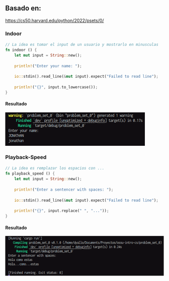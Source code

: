 ## Basado en:

https://cs50.harvard.edu/python/2022/psets/0/

### Indoor

```rs
// La idea es tomar el input de un usuario y mostrarlo en minusculas
fn indoor () {
    let mut input = String::new();

    println!("Enter your name: ");
    
    io::stdin().read_line(&mut input).expect("Failed to read line");
    
    println!("{}", input.to_lowercase());
}
```

#### Resultado

![indoor](assets/indoor.png)

### Playback-Speed

```rs
// La idea es remplazar los espacios con ...
fn playback_speed () {
    let mut input = String::new();

    println!("Enter a sentencer with spaces: ");
    
    io::stdin().read_line(&mut input).expect("Failed to read line");
    
    println!("{}", input.replace(" ", "..."));
}
```

#### Resultado

![playback_speed](assets/playback_speed.png)